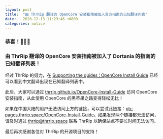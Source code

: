 ```yaml
---
layout: post
title:  "由 ThrRip 翻译的 OpenCore 安装指南被加入官方指南的已知翻译列表"
date:   2020-12-13 11:23:46 +0800
categories: notice
---
```

### 恭喜！🎉🎉🎉
### 由 ThrRip 翻译的 OpenCore 安装指南被加入了 Dortania 的指南的已知翻译列表！

经过 ThrRip 的努力，在 [Supporting the guides &brvbar; OpenCore Install Guide](https://dortania-github-io.thrrip.space/OpenCore-Install-Guide/CONTRIBUTING.html#contributing-via-translations) 已经可以看到中文翻译出现在已知翻译列表中。

此后，大家可以通过 [thrrip.github.io/OpenCore-Install-Guide](https://thrrip.github.io/OpenCore-Install-Guide) 访问 OpenCore 安装指南，从此使用 OpenCore 的黑苹果之路变得轻松无比！

如果在中国大陆的用户无法访问上方的链接，可以尝试此链接：[gh-pages.thrrip.space/OpenCore-Install-Guide](https://gh-pages.thrrip.space/OpenCore-Install-Guide)。如果发现两个链接都无法访问，请及时通过 [thrrip@thrrip.space](mailto:thrrip@thrrip.space) 联系 ThrRip 以确保站点不要长时间无法访问。

最后再次感谢各位对 ThrRip 的开源项目的支持！
